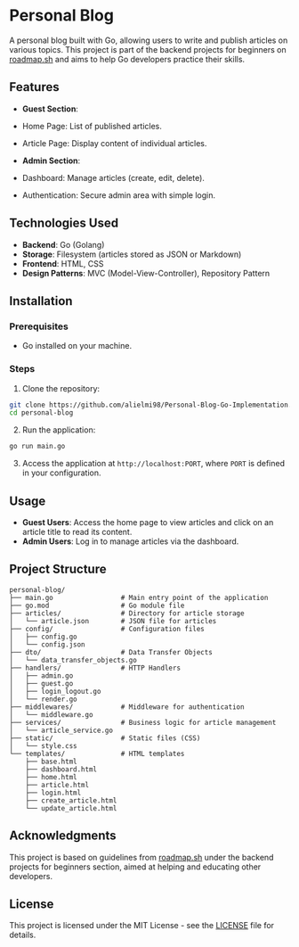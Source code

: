 # Personal Blog

A personal blog built with Go, allowing users to write and publish articles on various topics. This project is part of the backend projects for beginners on [roadmap.sh](https://roadmap.sh/projects/personal-blog) and aims to help Go developers practice their skills.

## Features

- **Guest Section**:
- Home Page: List of published articles.
- Article Page: Display content of individual articles.

- **Admin Section**:
- Dashboard: Manage articles (create, edit, delete).
- Authentication: Secure admin area with simple login.

## Technologies Used

- **Backend**: Go (Golang)
- **Storage**: Filesystem (articles stored as JSON or Markdown)
- **Frontend**: HTML, CSS
- **Design Patterns**: MVC (Model-View-Controller), Repository Pattern

## Installation

### Prerequisites

- Go installed on your machine.

### Steps

1. Clone the repository:
```bash
git clone https://github.com/alielmi98/Personal-Blog-Go-Implementation.git
cd personal-blog
```

2. Run the application:
```bash
go run main.go
```

3. Access the application at `http://localhost:PORT`, where `PORT` is defined in your configuration.

## Usage

- **Guest Users**: Access the home page to view articles and click on an article title to read its content.
- **Admin Users**: Log in to manage articles via the dashboard.

## Project Structure

```
personal-blog/
├── main.go                 # Main entry point of the application
├── go.mod                  # Go module file
├── articles/               # Directory for article storage
│   └── article.json        # JSON file for articles
├── config/                 # Configuration files
│   ├── config.go
│   └── config.json
├── dto/                    # Data Transfer Objects
│   └── data_transfer_objects.go
├── handlers/               # HTTP Handlers
│   ├── admin.go
│   ├── guest.go
│   ├── login_logout.go
│   └── render.go
├── middlewares/            # Middleware for authentication
│   └── middleware.go
├── services/               # Business logic for article management
│   └── article_service.go
├── static/                 # Static files (CSS)
│   └── style.css
└── templates/              # HTML templates
    ├── base.html
    ├── dashboard.html
    ├── home.html
    ├── article.html
    ├── login.html
    ├── create_article.html
    └── update_article.html
```

## Acknowledgments

This project is based on guidelines from [roadmap.sh](https://roadmap.sh/projects/personal-blog) under the backend projects for beginners section, aimed at helping and educating other developers.

## License

This project is licensed under the MIT License - see the [LICENSE](LICENSE) file for details.